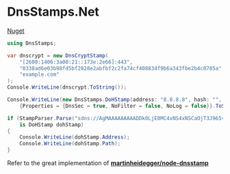 # DnsStamps.Net

[Nuget](https://www.nuget.org/packages/DnsStamps.Net)

```csharp
using DnsStamps;

var dnscrypt = new DnsCryptStamp(
    "[2600:1406:3a00:21::173e:2e66]:443",
    "0338ad6e03b98fd5bf2828e2abfbf2c2fa74cf408834f9b6a343fbe2b4c0705a",
    "example.com"
);
Console.WriteLine(dnscrypt.ToString());

Console.WriteLine(new DnsStamps.DoHStamp(address: "8.8.8.8", hash: "", hostName: "dns.google", path: "/dns-query")
    {Properties = {DnsSec = true, NoFilter = false, NoLog = false}}.ToString());

if (StampParser.Parse("sdns://AgMAAAAAAAAADDk0LjE0MC4xNS4xNSCaOjT3J965vKUQA9nOnDn48n3ZxSQpAcK6saROY1oCGQw5NC4xNDAuMTUuMTUKL2Rucy1xdWVyeQ")
    is DoHStamp dohStamp)
{
    Console.WriteLine(dohStamp.Address);
    Console.WriteLine(dohStamp.Path);
}
```

Refer to the great implementation of [**martinheidegger/node-dnsstamp**](https://github.com/martinheidegger/node-dnsstamp)

